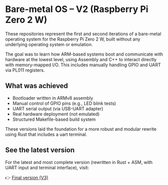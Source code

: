 # Bare-metal OS – V2 (Raspberry Pi Zero 2 W)

These repositories represent the first and second iterations of a bare-metal operating system for the Raspberry Pi Zero 2 W, built without any underlying operating system or emulation.

The goal was to learn how ARM-based systems boot and communicate with hardware at the lowest level, using Assembly and C++ to interact directly with memory-mapped I/O. This includes manually handling GPIO and UART via PL011 registers.

## What was achieved

- Bootloader written in ARMv8 assembly
- Manual control of GPIO pins (e.g., LED blink tests)
- UART serial output (via USB-UART adapter)
- Real hardware deployment (not emulated)
- Structured Makefile-based build system

These versions laid the foundation for a more robust and modular rewrite using Rust that includes a uart terminal.

## See the latest version

For the latest and most complete version (rewritten in Rust + ASM, with UART input and terminal interface), visit:

👉 [Final version (V3)](https://github.com/UNIX-73/baremetal_v3)
